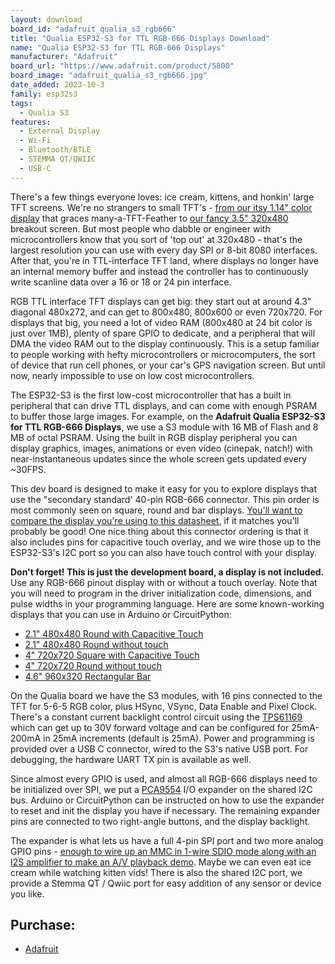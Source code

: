 ```yaml
---
layout: download
board_id: "adafruit_qualia_s3_rgb666"
title: "Qualia ESP32-S3 for TTL RGB-666 Displays Download"
name: "Qualia ESP32-S3 for TTL RGB-666 Displays"
manufacturer: "Adafruit"
board_url: "https://www.adafruit.com/product/5800"
board_image: "adafruit_qualia_s3_rgb666.jpg"
date_added: 2023-10-3
family: esp32s3
tags:
  - Qualia S3
features:
  - External Display
  - Wi-Fi
  - Bluetooth/BTLE
  - STEMMA QT/QWIIC
  - USB-C
---
```


There's a few things everyone loves: ice cream, kittens, and honkin' large TFT screens. We're no strangers to small TFT's - [from our itsy 1.14" color display](https://www.adafruit.com/search?q=1.14+tft) that graces many-a-TFT-Feather to [our fancy 3.5" 320x480](https://www.adafruit.com/product/2050) breakout screen. But most people who dabble or engineer with microcontrollers know that you sort of 'top out' at 320x480 - that's the largest resolution you can use with every day SPI or 8-bit 8080 interfaces. After that, you're in TTL-interface TFT land, where displays no longer have an internal memory buffer and instead the controller has to continuously write scanline data over a 16 or 18 or 24 pin interface.

RGB TTL interface TFT displays can get big: they start out at around 4.3" diagonal 480x272, and can get to 800x480, 800x600 or even 720x720. For displays that big, you need a lot of video RAM (800x480 at 24 bit color is just over 1MB), plenty of spare GPIO to dedicate, and a peripheral that will DMA the video RAM out to the display continuously. This is a setup familiar to people working with hefty microcontrollers or microcomputers, the sort of device that run cell phones, or your car's GPS navigation screen. But until now, nearly impossible to use on low cost microcontrollers.

The ESP32-S3 is the first low-cost microcontroller that has a built in peripheral that can drive TTL displays, and can come with enough PSRAM to buffer those large images. For example, on the **Adafruit Qualia ESP32-S3 for TTL RGB-666 Displays**, we use a S3 module with 16 MB of Flash and 8 MB of octal PSRAM. Using the built in RGB display peripheral you can display graphics, images, animations or even video (cinepak, natch!) with near-instantaneous updates since the whole screen gets updated every ~30FPS.

This dev board is designed to make it easy for you to explore displays that use the "secondary standard' 40-pin RGB-666 connector. This pin order is most commonly seen on square, round and bar displays. [You'll want to compare the display you're using to this datasheet](https://cdn-shop.adafruit.com/product-files/5792/Specification_TL021WVC02CT-B1323B.pdf), if it matches you'll probably be good! One nice thing about this connector ordering is that it also includes pins for capacitive touch overlay, and we wire those up to the ESP32-S3's I2C port so you can also have touch control with your display.

**Don't forget! This is just the development board, a display is not included.** Use any RGB-666 pinout display with or without a touch overlay. Note that you will need to program in the driver initialization code, dimensions, and pulse widths in your programming language. Here are some known-working displays that you can use in Arduino or CircuitPython:

- [2.1" 480x480 Round with Capacitive Touch](https://www.adafruit.com/product/5792)
- [2.1" 480x480 Round without touch](https://www.adafruit.com/product/5806)
- [4" 720x720 Square with Capacitive Touch](https://www.adafruit.com/product/5794)
- [4" 720x720 Round without touch](https://www.adafruit.com/product/5793)
- [4.6" 960x320 Rectangular Bar](https://www.adafruit.com/product/5805)

On the Qualia board we have the S3 modules, with 16 pins connected to the TFT for 5-6-5 RGB color, plus HSync, VSync, Data Enable and Pixel Clock. There's a constant current backlight control circuit using the [TPS61169](https://www.ti.com/product/TPS61169/part-details/TPS61169DCKR) which can get up to 30V forward voltage and can be configured for 25mA-200mA in 25mA increments (default is 25mA). Power and programming is provided over a USB C connector, wired to the S3's native USB port. For debugging, the hardware UART TX pin is available as well.

Since almost every GPIO is used, and almost all RGB-666 displays need to be initialized over SPI, we put a [PCA9554](https://www.ti.com/product/PCA9554) I/O expander on the shared I2C bus. Arduino or CircuitPython can be instructed on how to use the expander to reset and init the display you have if necessary. The remaining expander pins are connected to two right-angle buttons, and the display backlight.

The expander is what lets us have a full 4-pin SPI port and two more analog GPIO pins - [enough to wire up an MMC in 1-wire SDIO mode along with an I2S amplifier to make an A/V playback demo](https://www.youtube.com/watch?v=pEjw-bCQ-lQ). Maybe we can even eat ice cream while watching kitten vids! There is also the shared I2C port, we provide a Stemma QT / Qwiic port for easy addition of any sensor or device you like.

## Purchase:

* [Adafruit](https://www.adafruit.com/product/5800)